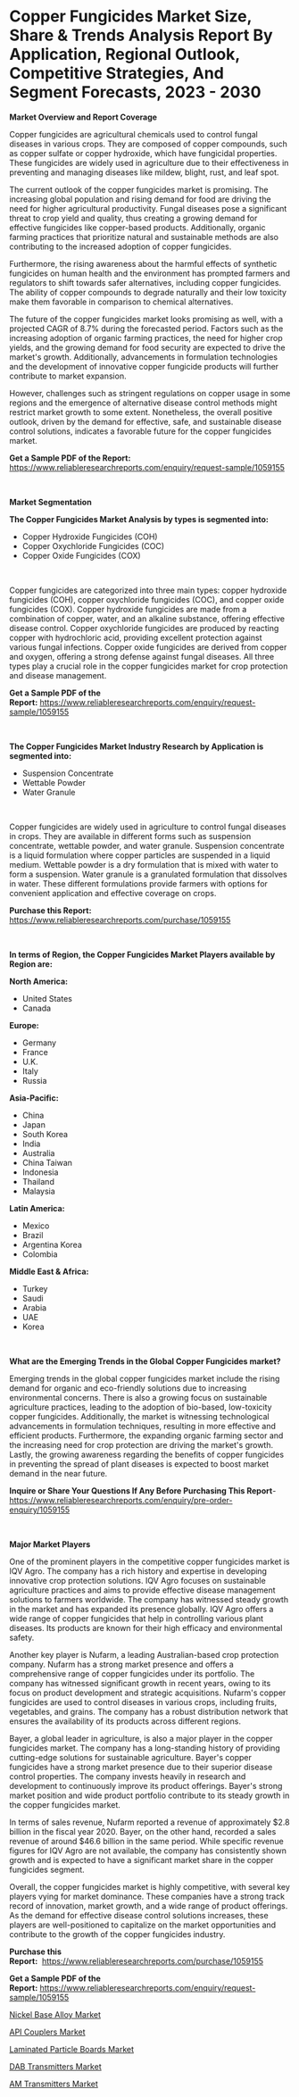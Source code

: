 <p><h1>Copper Fungicides Market Size, Share & Trends Analysis Report By Application, Regional Outlook, Competitive Strategies, And Segment Forecasts, 2023 - 2030</h1></p><p><strong>Market Overview and Report Coverage</strong></p>
<p><p>Copper fungicides are agricultural chemicals used to control fungal diseases in various crops. They are composed of copper compounds, such as copper sulfate or copper hydroxide, which have fungicidal properties. These fungicides are widely used in agriculture due to their effectiveness in preventing and managing diseases like mildew, blight, rust, and leaf spot.</p><p>The current outlook of the copper fungicides market is promising. The increasing global population and rising demand for food are driving the need for higher agricultural productivity. Fungal diseases pose a significant threat to crop yield and quality, thus creating a growing demand for effective fungicides like copper-based products. Additionally, organic farming practices that prioritize natural and sustainable methods are also contributing to the increased adoption of copper fungicides.</p><p>Furthermore, the rising awareness about the harmful effects of synthetic fungicides on human health and the environment has prompted farmers and regulators to shift towards safer alternatives, including copper fungicides. The ability of copper compounds to degrade naturally and their low toxicity make them favorable in comparison to chemical alternatives.</p><p>The future of the copper fungicides market looks promising as well, with a projected CAGR of 8.7% during the forecasted period. Factors such as the increasing adoption of organic farming practices, the need for higher crop yields, and the growing demand for food security are expected to drive the market's growth. Additionally, advancements in formulation technologies and the development of innovative copper fungicide products will further contribute to market expansion.</p><p>However, challenges such as stringent regulations on copper usage in some regions and the emergence of alternative disease control methods might restrict market growth to some extent. Nonetheless, the overall positive outlook, driven by the demand for effective, safe, and sustainable disease control solutions, indicates a favorable future for the copper fungicides market.</p></p>
<p><strong>Get a Sample PDF of the Report:</strong> <a href="https://www.reliableresearchreports.com/enquiry/request-sample/1059155">https://www.reliableresearchreports.com/enquiry/request-sample/1059155</a></p>
<p>&nbsp;</p>
<p><strong>Market Segmentation</strong></p>
<p><strong>The Copper Fungicides Market Analysis by types is segmented into:</strong></p>
<p><ul><li>Copper Hydroxide Fungicides (COH)</li><li>Copper Oxychloride Fungicides (COC)</li><li>Copper Oxide Fungicides (COX)</li></ul></p>
<p>&nbsp;</p>
<p><p>Copper fungicides are categorized into three main types: copper hydroxide fungicides (COH), copper oxychloride fungicides (COC), and copper oxide fungicides (COX). Copper hydroxide fungicides are made from a combination of copper, water, and an alkaline substance, offering effective disease control. Copper oxychloride fungicides are produced by reacting copper with hydrochloric acid, providing excellent protection against various fungal infections. Copper oxide fungicides are derived from copper and oxygen, offering a strong defense against fungal diseases. All three types play a crucial role in the copper fungicides market for crop protection and disease management.</p></p>
<p><strong>Get a Sample PDF of the Report:</strong>&nbsp;<a href="https://www.reliableresearchreports.com/enquiry/request-sample/1059155">https://www.reliableresearchreports.com/enquiry/request-sample/1059155</a></p>
<p>&nbsp;</p>
<p><strong>The Copper Fungicides Market Industry Research by Application is segmented into:</strong></p>
<p><ul><li>Suspension Concentrate</li><li>Wettable Powder</li><li>Water Granule</li></ul></p>
<p>&nbsp;</p>
<p><p>Copper fungicides are widely used in agriculture to control fungal diseases in crops. They are available in different forms such as suspension concentrate, wettable powder, and water granule. Suspension concentrate is a liquid formulation where copper particles are suspended in a liquid medium. Wettable powder is a dry formulation that is mixed with water to form a suspension. Water granule is a granulated formulation that dissolves in water. These different formulations provide farmers with options for convenient application and effective coverage on crops.</p></p>
<p><strong>Purchase this Report:</strong>&nbsp; <a href="https://www.reliableresearchreports.com/purchase/1059155">https://www.reliableresearchreports.com/purchase/1059155</a></p>
<p>&nbsp;</p>
<p><strong>In terms of Region, the Copper Fungicides Market Players available by Region are:</strong></p>
<p>
    <p> <strong> North America: </strong>
        <ul>
            <li>United States</li>
            <li>Canada</li>
        </ul>
        </p> 
    <p> <strong> Europe: </strong>
        <ul>
            <li>Germany</li>
            <li>France</li>
            <li>U.K.</li>
            <li>Italy</li>
            <li>Russia</li>
        </ul>
        </p> 
    <p> <strong> Asia-Pacific: </strong>
        <ul>
            <li>China</li>
            <li>Japan</li>
            <li>South Korea</li>
            <li>India</li>
            <li>Australia</li>
            <li>China Taiwan</li>
            <li>Indonesia</li>
            <li>Thailand</li>
            <li>Malaysia</li>
        </ul>
        </p> 
    <p> <strong> Latin America: </strong>
        <ul>
            <li>Mexico</li>
            <li>Brazil</li>
            <li>Argentina Korea</li>
            <li>Colombia</li>
        </ul>
        </p> 
    <p> <strong> Middle East & Africa: </strong>
        <ul>
            <li>Turkey</li>
            <li>Saudi</li>
            <li>Arabia</li>
            <li>UAE</li>
            <li>Korea</li>
        </ul>
    </p>
    </p>
<p>&nbsp;</p>
<p><strong>What are the Emerging Trends in the Global Copper Fungicides market?</strong></p>
<p><p>Emerging trends in the global copper fungicides market include the rising demand for organic and eco-friendly solutions due to increasing environmental concerns. There is also a growing focus on sustainable agriculture practices, leading to the adoption of bio-based, low-toxicity copper fungicides. Additionally, the market is witnessing technological advancements in formulation techniques, resulting in more effective and efficient products. Furthermore, the expanding organic farming sector and the increasing need for crop protection are driving the market's growth. Lastly, the growing awareness regarding the benefits of copper fungicides in preventing the spread of plant diseases is expected to boost market demand in the near future.</p></p>
<p><strong>Inquire or Share Your Questions If Any Before Purchasing This Report</strong>- <a href="https://www.reliableresearchreports.com/enquiry/pre-order-enquiry/1059155">https://www.reliableresearchreports.com/enquiry/pre-order-enquiry/1059155</a></p>
<p>&nbsp;</p>
<p><strong>Major Market Players</strong></p>
<p><p>One of the prominent players in the competitive copper fungicides market is IQV Agro. The company has a rich history and expertise in developing innovative crop protection solutions. IQV Agro focuses on sustainable agriculture practices and aims to provide effective disease management solutions to farmers worldwide. The company has witnessed steady growth in the market and has expanded its presence globally. IQV Agro offers a wide range of copper fungicides that help in controlling various plant diseases. Its products are known for their high efficacy and environmental safety.</p><p>Another key player is Nufarm, a leading Australian-based crop protection company. Nufarm has a strong market presence and offers a comprehensive range of copper fungicides under its portfolio. The company has witnessed significant growth in recent years, owing to its focus on product development and strategic acquisitions. Nufarm's copper fungicides are used to control diseases in various crops, including fruits, vegetables, and grains. The company has a robust distribution network that ensures the availability of its products across different regions.</p><p>Bayer, a global leader in agriculture, is also a major player in the copper fungicides market. The company has a long-standing history of providing cutting-edge solutions for sustainable agriculture. Bayer's copper fungicides have a strong market presence due to their superior disease control properties. The company invests heavily in research and development to continuously improve its product offerings. Bayer's strong market position and wide product portfolio contribute to its steady growth in the copper fungicides market.</p><p>In terms of sales revenue, Nufarm reported a revenue of approximately $2.8 billion in the fiscal year 2020. Bayer, on the other hand, recorded a sales revenue of around $46.6 billion in the same period. While specific revenue figures for IQV Agro are not available, the company has consistently shown growth and is expected to have a significant market share in the copper fungicides segment.</p><p>Overall, the copper fungicides market is highly competitive, with several key players vying for market dominance. These companies have a strong track record of innovation, market growth, and a wide range of product offerings. As the demand for effective disease control solutions increases, these players are well-positioned to capitalize on the market opportunities and contribute to the growth of the copper fungicides industry.</p></p>
<p><strong>Purchase this Report:</strong>&nbsp;&nbsp;<a href="https://www.reliableresearchreports.com/purchase/1059155">https://www.reliableresearchreports.com/purchase/1059155</a></p>
<p></p>
<p><strong>Get a Sample PDF of the Report:</strong>&nbsp;<a href="https://www.reliableresearchreports.com/enquiry/request-sample/1059155">https://www.reliableresearchreports.com/enquiry/request-sample/1059155</a></p>
<p><p><a href="https://github.com/BryceTownsendr/Market-Research-Report-List-2/blob/main/nickel-base-alloy-market.md">Nickel Base Alloy Market</a></p><p><a href="https://medium.com/@jerez43343/api-couplers-market-exploring-market-share-market-trends-and-future-growth-da78b6e6ab13">API Couplers Market</a></p><p><a href="https://github.com/WillieWoodard/Market-Research-Report-List-2/blob/main/laminated-particle-boards-market.md">Laminated Particle Boards Market</a></p><p><a href="https://medium.com/@thesjenney10210/dab-transmitters-market-size-cagr-trends-2024-2030-ee1c8bb749f8">DAB Transmitters Market</a></p><p><a href="https://medium.com/@marvinhug741/am-transmitters-market-comprehensive-assessment-by-type-application-and-geography-ad3957936b71">AM Transmitters Market</a></p></p>
